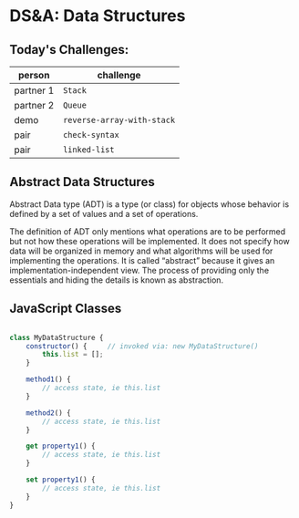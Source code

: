 # DS&A: Data Structures

## Today's Challenges:

| person    | challenge                  |
| --------- | -------------------------- |
| partner 1 | `Stack`                    |
| partner 2 | `Queue`                    |
| demo      | `reverse-array-with-stack` |
| pair      | `check-syntax`             |
| pair      | `linked-list`              |

## Abstract Data Structures

Abstract Data type (ADT) is a type (or class) for objects whose behavior is defined by a set of values and a set of operations.

The definition of ADT only mentions what operations are to be performed but not how these operations will be implemented. It does not specify how data will be organized in memory and what algorithms will be used for implementing the operations. It is called “abstract” because it gives an implementation-independent view. The process of providing only the essentials and hiding the details is known as abstraction.

## JavaScript Classes

```js

class MyDataStructure {
    constructor() {     // invoked via: new MyDataStructure()
        this.list = [];
    }

    method1() {
        // access state, ie this.list
    }

    method2() {
        // access state, ie this.list
    }

    get property1() {
        // access state, ie this.list
    }

    set property1() {
        // access state, ie this.list
    }
}

```
